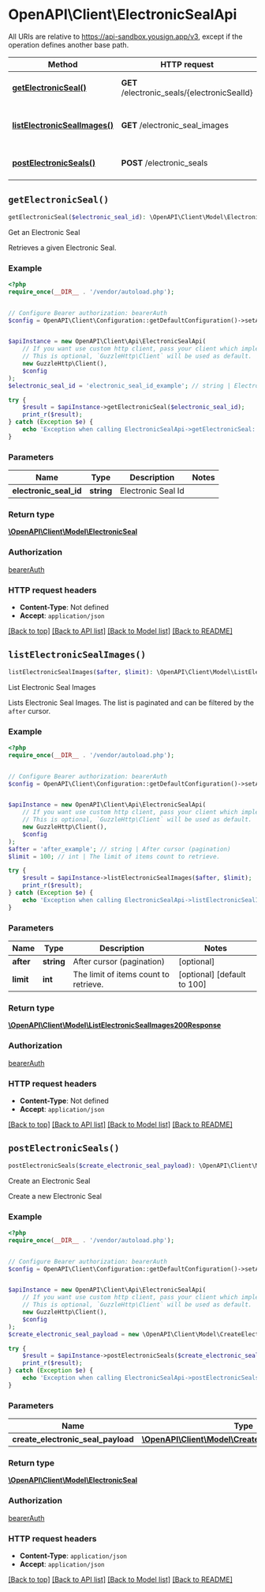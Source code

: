 # OpenAPI\Client\ElectronicSealApi

All URIs are relative to https://api-sandbox.yousign.app/v3, except if the operation defines another base path.

| Method | HTTP request | Description |
| ------------- | ------------- | ------------- |
| [**getElectronicSeal()**](ElectronicSealApi.md#getElectronicSeal) | **GET** /electronic_seals/{electronicSealId} | Get an Electronic Seal |
| [**listElectronicSealImages()**](ElectronicSealApi.md#listElectronicSealImages) | **GET** /electronic_seal_images | List Electronic Seal Images |
| [**postElectronicSeals()**](ElectronicSealApi.md#postElectronicSeals) | **POST** /electronic_seals | Create an Electronic Seal |


## `getElectronicSeal()`

```php
getElectronicSeal($electronic_seal_id): \OpenAPI\Client\Model\ElectronicSeal
```

Get an Electronic Seal

Retrieves a given Electronic Seal.

### Example

```php
<?php
require_once(__DIR__ . '/vendor/autoload.php');


// Configure Bearer authorization: bearerAuth
$config = OpenAPI\Client\Configuration::getDefaultConfiguration()->setAccessToken('YOUR_ACCESS_TOKEN');


$apiInstance = new OpenAPI\Client\Api\ElectronicSealApi(
    // If you want use custom http client, pass your client which implements `GuzzleHttp\ClientInterface`.
    // This is optional, `GuzzleHttp\Client` will be used as default.
    new GuzzleHttp\Client(),
    $config
);
$electronic_seal_id = 'electronic_seal_id_example'; // string | Electronic Seal Id

try {
    $result = $apiInstance->getElectronicSeal($electronic_seal_id);
    print_r($result);
} catch (Exception $e) {
    echo 'Exception when calling ElectronicSealApi->getElectronicSeal: ', $e->getMessage(), PHP_EOL;
}
```

### Parameters

| Name | Type | Description  | Notes |
| ------------- | ------------- | ------------- | ------------- |
| **electronic_seal_id** | **string**| Electronic Seal Id | |

### Return type

[**\OpenAPI\Client\Model\ElectronicSeal**](../Model/ElectronicSeal.md)

### Authorization

[bearerAuth](../../README.md#bearerAuth)

### HTTP request headers

- **Content-Type**: Not defined
- **Accept**: `application/json`

[[Back to top]](#) [[Back to API list]](../../README.md#endpoints)
[[Back to Model list]](../../README.md#models)
[[Back to README]](../../README.md)

## `listElectronicSealImages()`

```php
listElectronicSealImages($after, $limit): \OpenAPI\Client\Model\ListElectronicSealImages200Response
```

List Electronic Seal Images

Lists Electronic Seal Images. The list is paginated and can be filtered by the `after` cursor.

### Example

```php
<?php
require_once(__DIR__ . '/vendor/autoload.php');


// Configure Bearer authorization: bearerAuth
$config = OpenAPI\Client\Configuration::getDefaultConfiguration()->setAccessToken('YOUR_ACCESS_TOKEN');


$apiInstance = new OpenAPI\Client\Api\ElectronicSealApi(
    // If you want use custom http client, pass your client which implements `GuzzleHttp\ClientInterface`.
    // This is optional, `GuzzleHttp\Client` will be used as default.
    new GuzzleHttp\Client(),
    $config
);
$after = 'after_example'; // string | After cursor (pagination)
$limit = 100; // int | The limit of items count to retrieve.

try {
    $result = $apiInstance->listElectronicSealImages($after, $limit);
    print_r($result);
} catch (Exception $e) {
    echo 'Exception when calling ElectronicSealApi->listElectronicSealImages: ', $e->getMessage(), PHP_EOL;
}
```

### Parameters

| Name | Type | Description  | Notes |
| ------------- | ------------- | ------------- | ------------- |
| **after** | **string**| After cursor (pagination) | [optional] |
| **limit** | **int**| The limit of items count to retrieve. | [optional] [default to 100] |

### Return type

[**\OpenAPI\Client\Model\ListElectronicSealImages200Response**](../Model/ListElectronicSealImages200Response.md)

### Authorization

[bearerAuth](../../README.md#bearerAuth)

### HTTP request headers

- **Content-Type**: Not defined
- **Accept**: `application/json`

[[Back to top]](#) [[Back to API list]](../../README.md#endpoints)
[[Back to Model list]](../../README.md#models)
[[Back to README]](../../README.md)

## `postElectronicSeals()`

```php
postElectronicSeals($create_electronic_seal_payload): \OpenAPI\Client\Model\ElectronicSeal
```

Create an Electronic Seal

Create a new Electronic Seal

### Example

```php
<?php
require_once(__DIR__ . '/vendor/autoload.php');


// Configure Bearer authorization: bearerAuth
$config = OpenAPI\Client\Configuration::getDefaultConfiguration()->setAccessToken('YOUR_ACCESS_TOKEN');


$apiInstance = new OpenAPI\Client\Api\ElectronicSealApi(
    // If you want use custom http client, pass your client which implements `GuzzleHttp\ClientInterface`.
    // This is optional, `GuzzleHttp\Client` will be used as default.
    new GuzzleHttp\Client(),
    $config
);
$create_electronic_seal_payload = new \OpenAPI\Client\Model\CreateElectronicSealPayload(); // \OpenAPI\Client\Model\CreateElectronicSealPayload

try {
    $result = $apiInstance->postElectronicSeals($create_electronic_seal_payload);
    print_r($result);
} catch (Exception $e) {
    echo 'Exception when calling ElectronicSealApi->postElectronicSeals: ', $e->getMessage(), PHP_EOL;
}
```

### Parameters

| Name | Type | Description  | Notes |
| ------------- | ------------- | ------------- | ------------- |
| **create_electronic_seal_payload** | [**\OpenAPI\Client\Model\CreateElectronicSealPayload**](../Model/CreateElectronicSealPayload.md)|  | [optional] |

### Return type

[**\OpenAPI\Client\Model\ElectronicSeal**](../Model/ElectronicSeal.md)

### Authorization

[bearerAuth](../../README.md#bearerAuth)

### HTTP request headers

- **Content-Type**: `application/json`
- **Accept**: `application/json`

[[Back to top]](#) [[Back to API list]](../../README.md#endpoints)
[[Back to Model list]](../../README.md#models)
[[Back to README]](../../README.md)
